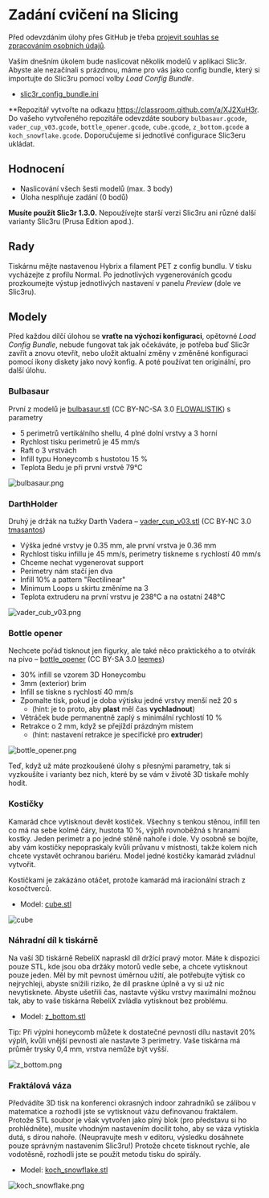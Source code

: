 # Zadání cvičení na Slicing

Před odevzdáním úlohy přes GitHub je třeba
[projevit souhlas se zpracováním  osobních údajů](https://courses.fit.cvut.cz/BI-3DT/gdpr.html).

Vaším dnešním úkolem bude naslicovat několik modelů v aplikaci Slic3r.
Abyste ale nezačínali s prázdnou, máme pro vás jako config bundle,
který si importujte do Slic3ru pomocí volby *Load Config Bundle*.

  * [slic3r_config_bundle.ini](https://github.com/3DprintFIT/BI-3DT/blob/master/configs/slicing-tutorial/slic3r_config_bundle.ini)

**Repozitář vytvořte na odkazu https://classroom.github.com/a/XJ2XuH3r.
Do vašeho vytvořeného repozitáře odevzdáte soubory `bulbasaur.gcode`, 
`vader_cup_v03.gcode`, `bottle_opener.gcode`,
`cube.gcode`, `z_bottom.gcode` a `koch_snowflake.gcode`.
Doporučujeme si jednotlivé configurace Slic3eru ukládat.

## Hodnocení

- Naslicování všech šesti modelů (max. 3 body)
- Úloha nesplňuje zadání (0 bodů)

**Musíte použít Slic3r 1.3.0.** Nepoužívejte starší verzi Slic3ru
ani různé další varianty Slic3ru (Prusa Edition apod.).

## Rady

Tiskárnu mějte nastavenou Hybrix a filament PET z config bundlu.
V tisku vycházejte z profilu Normal.
Po jednotlivých vygenerováních gcodu prozkoumejte výstup jednotlivých nastavení
v panelu *Preview* (dole ve Slic3ru).

## Modely

Před každou dílčí úlohou se **vraťte na výchozí konfiguraci**, opětovné *Load Config Bundle*, nebude fungovat tak jak očekáváte, je potřeba buď Slic3r zavřít a znovu otevřít, nebo uložit aktualní změny v změněné konfiguraci pomocí ikony diskety jako nový konfig. A poté používat ten originální, pro další úlohu.

### Bulbasaur

První z modelů je [bulbasaur.stl](bulbasaur.stl)
  (CC BY-NC-SA 3.0 [FLOWALISTIK](https://www.thingiverse.com/thing:327753)) s parametry

  * 5 perimetrů vertikálního shellu, 4 plné dolní vrstvy a 3 horní
  * Rychlost tisku perimetrů je 45 mm/s
  * Raft o 3 vrstvách
  * Infill typu Honeycomb s hustotou 15 %
  * Teplota Bedu je při první vrstvě 79°C
  
![bulbasaur.png](bulbasaur.png)

### DarthHolder

Druhý je držák na tužky Darth Vadera – [vader_cup_v03.stl](vader_cup_v03.stl)
  (CC BY-NC 3.0 [tmasantos](https://www.thingiverse.com/thing:1396307))
  * Výška jedné vrstvy je 0.35 mm, ale první vrstva je 0.36 mm
  * Rychlost tisku infillu je 45 mm/s, perimetry tiskneme s rychlostí 40 mm/s
  * Chceme nechat vygenerovat support
  * Perimetry nám stačí jen dva
  * Infill 10% a pattern "Rectilinear"
  * Minimum Loops u skirtu změníme na 3
  * Teplota extruderu na první vrstvu je 238°C a na ostatní 248°C
  
![vader_cub_v03.png](vader_cup_v03.png)


### Bottle opener

Nechcete pořád tisknout jen figurky, ale také něco praktického
a to otvírák na pivo – [bottle_opener](bottle_opener.stl) 
  (CC BY-SA 3.0 [leemes](https://www.thingiverse.com/thing:132632))
  * 30% infill se vzorem 3D Honeycombu
  * 3mm (exterior) brim
  * Infill se tiskne s rychlostí 40 mm/s
  * Zpomalte tisk, pokud je doba výtisku jedné vrstvy menší než 20 s
    * (hint: je to proto, aby **plast** měl čas **vychladnout**)
  * Větráček bude permanentně zaplý s minimální rychlostí 10 %
  * Retrakce o 2 mm, když se přejíždí prázdným místem
    * (hint: nastavení retrakce je specifické pro **extruder**)
  
![bottle_opener.png](bottle_opener.png)
  
  
Teď, když už máte prozkoušené úlohy s přesnými parametry,
tak si vyzkoušíte i varianty bez nich,
které by se vám v životě 3D tiskaře mohly hodit.

### Kostičky

Kamarád chce vytisknout devět kostiček. Všechny s tenkou stěnou,
infill ten co má na sebe kolmé čáry, hustota 10 %,
výplň rovnoběžná s hranami kostky. Jeden perimetr a po jedné stěně nahoře i dole.
Vy osobně se bojíte, aby vám kostičky nepopraskaly kvůli průvanu v místnosti,
takže kolem nich chcete vystavět ochranou bariéru.
Model jedné kostičky kamarád zvládnul vytvořit.

Kostičkami je zakázáno otáčet, protože kamarád má iracionální strach z kosočtverců.

  * Model: [cube.stl](cube.stl)

![cube](cube.png)

### Náhradní díl k tiskárně

Na vaší 3D tiskárně RebeliX napraskl díl držící pravý motor.
Máte k dispozici pouze STL, kde jsou oba držáky motorů vedle sebe,
a chcete vytisknout pouze jeden. Měl by mít pevnost úměrnou užití, 
ale potřebujte výtisk co nejrychleji, abyste snížili riziko,
že díl praskne úplně a vy si už nic nevytisknete. Abyste ušetřili čas,
nastavte výšku vrstvy maximální možnou tak, aby to vaše tiskárna RebeliX
zvládla vytisknout bez problému.

  * Model: [z_bottom.stl](z_bottom.stl)

Tip: Při výplni honeycomb můžete k dostatečné pevnosti dílu nastavit 20% výplň,
kvůli vnější pevnosti ale nastavte 3 perimetry.
Vaše tiskárna má průměr trysky 0,4 mm, vrstva nemůže být vyšší.

![z_bottom.png](z_bottom.png)


### Fraktálová váza

Předvádíte 3D tisk na konferenci okrasných indoor zahradníků se zálibou v matematice
a rozhodli jste se vytisknout vázu definovanou fraktálem.
Protože STL soubor je však vytvořen jako plný blok (pro představu si ho prohlédněte),
musíte vhodným nastavením docílit toho, aby se váza vytiskla dutá, s dírou nahoře.
(Neupravujte mesh v editoru, výsledku dosáhnete pouze správným nastavením Slic3ru!)
Protože chcete tisknout rychle, ale vodotěsně,
rozhodli jste se použít metodu tisku do spirály.

  * Model: [koch_snowflake.stl](koch_snowflake.stl)

![koch_snowflake.png](koch_snowflake.png)
